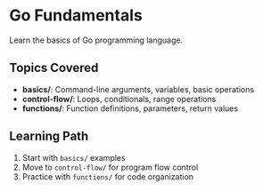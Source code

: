 # Go Fundamentals

Learn the basics of Go programming language.

## Topics Covered
- **basics/**: Command-line arguments, variables, basic operations
- **control-flow/**: Loops, conditionals, range operations
- **functions/**: Function definitions, parameters, return values

## Learning Path
1. Start with `basics/` examples
2. Move to `control-flow/` for program flow control
3. Practice with `functions/` for code organization

